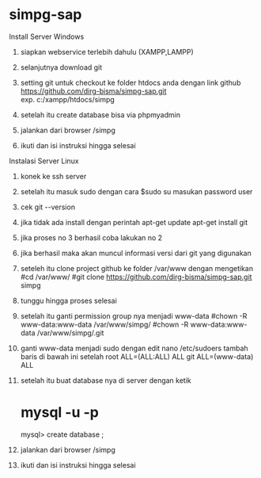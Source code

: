 # simpg-sap
Install Server Windows
1. siapkan webservice terlebih dahulu (XAMPP,LAMPP)
2. selanjutnya download git
3. setting git untuk checkout ke folder htdocs anda dengan link github https://github.com/dirg-bisma/simpg-sap.git  
   exp. c:/xampp/htdocs/simpg

4. setelah itu create database bisa via phpmyadmin
5. jalankan dari browser <ip-server>/simpg
6. ikuti dan isi instruksi hingga selesai

Instalasi Server Linux

1. konek ke ssh server 
2. setelah itu masuk sudo dengan cara
   $sudo su
   masukan password user 

3. cek git --version
4. jika tidak ada install dengan perintah
   apt-get update
   apt-get install git

5. jika proses no 3 berhasil coba lakukan no 2
6. jika berhasil maka akan muncul informasi versi dari git yang digunakan

7. seteleh itu clone project github ke folder /var/www dengan mengetikan 
   #cd /var/www/
   #git clone https://github.com/dirg-bisma/simpg-sap.git simpg

8. tunggu hingga proses selesai
9. setelah itu ganti permission group nya menjadi www-data 
   #chown -R www-data:www-data /var/www/simpg/
   #chown -R www-data:www-data /var/www/simpg/.git

10. ganti www-data menjadi sudo dengan edit
    nano /etc/sudoers
    tambah baris di bawah ini setelah root ALL=(ALL:ALL) ALL
    git ALL=(www-data) ALL 

11. setelah itu buat database nya di server 
    dengan ketik
    # mysql -u <username> -p <password>
    mysql> create database <namadatabase>;

12. jalankan dari browser <ip-server>/simpg
13. ikuti dan isi instruksi hingga selesai

